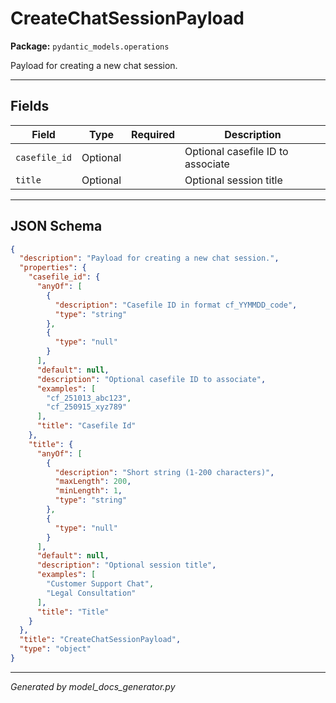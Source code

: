 # CreateChatSessionPayload

**Package:** `pydantic_models.operations`

Payload for creating a new chat session.

---

## Fields

| Field | Type | Required | Description |
|-------|------|----------|-------------|
| `casefile_id` | Optional |  | Optional casefile ID to associate |
| `title` | Optional |  | Optional session title |

---

## JSON Schema

```json
{
  "description": "Payload for creating a new chat session.",
  "properties": {
    "casefile_id": {
      "anyOf": [
        {
          "description": "Casefile ID in format cf_YYMMDD_code",
          "type": "string"
        },
        {
          "type": "null"
        }
      ],
      "default": null,
      "description": "Optional casefile ID to associate",
      "examples": [
        "cf_251013_abc123",
        "cf_250915_xyz789"
      ],
      "title": "Casefile Id"
    },
    "title": {
      "anyOf": [
        {
          "description": "Short string (1-200 characters)",
          "maxLength": 200,
          "minLength": 1,
          "type": "string"
        },
        {
          "type": "null"
        }
      ],
      "default": null,
      "description": "Optional session title",
      "examples": [
        "Customer Support Chat",
        "Legal Consultation"
      ],
      "title": "Title"
    }
  },
  "title": "CreateChatSessionPayload",
  "type": "object"
}
```

---

*Generated by model_docs_generator.py*
